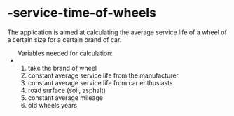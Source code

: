 

# -service-time-of-wheels

The application is aimed at calculating the average service life of a wheel of a certain size for a certain brand of car.

<ul>
  <li style="list-style: none;" >Variables needed for calculation:</li>
  <li>
    <ol>
<li>take the brand of wheel</li>
<li>constant average service life from the manufacturer</li>
<li>constant average service life from car enthusiasts</li>
<li>road surface (soil, asphalt)</li>
<li>constant average mileage</li>
<li>old wheels years</li>
    </ol>
  </li>
</ul>
